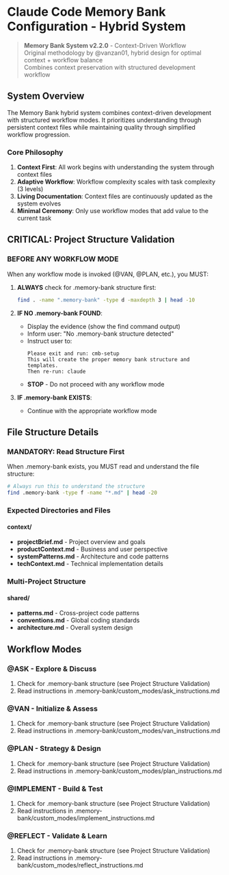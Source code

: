 # Claude Code Memory Bank Configuration - Hybrid System

> **Memory Bank System v2.2.0** - Context-Driven Workflow  
> Original methodology by @vanzan01, hybrid design for optimal context + workflow balance  
> Combines context preservation with structured development workflow

## System Overview

The Memory Bank hybrid system combines context-driven development with structured workflow modes. It prioritizes understanding through persistent context files while maintaining quality through simplified workflow progression.

### Core Philosophy

1. **Context First**: All work begins with understanding the system through context files
2. **Adaptive Workflow**: Workflow complexity scales with task complexity (3 levels)
3. **Living Documentation**: Context files are continuously updated as the system evolves
4. **Minimal Ceremony**: Only use workflow modes that add value to the current task

## CRITICAL: Project Structure Validation

### BEFORE ANY WORKFLOW MODE
When any workflow mode is invoked (@VAN, @PLAN, etc.), you MUST:

1. **ALWAYS** check for .memory-bank structure first:
   ```bash
   find . -name ".memory-bank" -type d -maxdepth 3 | head -10
   ```

2. **IF NO .memory-bank FOUND**:
   - Display the evidence (show the find command output)
   - Inform user: "No .memory-bank structure detected"
   - Instruct user to:
     ```
     Please exit and run: cmb-setup
     This will create the proper memory bank structure and templates.
     Then re-run: claude
     ```
   - **STOP** - Do not proceed with any workflow mode

3. **IF .memory-bank EXISTS**:
   - Continue with the appropriate workflow mode

## File Structure Details

### MANDATORY: Read Structure First
When .memory-bank exists, you MUST read and understand the file structure:

```bash
# Always run this to understand the structure
find .memory-bank -type f -name "*.md" | head -20
```

### Expected Directories and Files

#### context/
- **projectBrief.md** - Project overview and goals
- **productContext.md** - Business and user perspective  
- **systemPatterns.md** - Architecture and code patterns
- **techContext.md** - Technical implementation details

### Multi-Project Structure

#### shared/
- **patterns.md** - Cross-project code patterns
- **conventions.md** - Global coding standards
- **architecture.md** - Overall system design

## Workflow Modes

### @ASK - Explore & Discuss
1. Check for .memory-bank structure (see Project Structure Validation)
2. Read instructions in .memory-bank/custom_modes/ask_instructions.md

### @VAN - Initialize & Assess
1. Check for .memory-bank structure (see Project Structure Validation)
2. Read instructions in .memory-bank/custom_modes/van_instructions.md

### @PLAN - Strategy & Design
1. Check for .memory-bank structure (see Project Structure Validation)
2. Read instructions in .memory-bank/custom_modes/plan_instructions.md

### @IMPLEMENT - Build & Test
1. Check for .memory-bank structure (see Project Structure Validation)
2. Read instructions in .memory-bank/custom_modes/implement_instructions.md

### @REFLECT - Validate & Learn
1. Check for .memory-bank structure (see Project Structure Validation)
2. Read instructions in .memory-bank/custom_modes/reflect_instructions.md